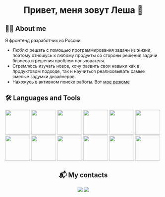 <h1 align="center">Привет, меня зовут Леша 👋</h1>
<h2 align="left">👨‍💻 About me</h2>
<p align="left">Я фронтенд разработчик из России</p>
<ul>
  <li>Люблю решать с помощью программирования задачи из жизни, поэтому отношусь к любому продукты со стороны решения задачи бизнеса и решения проблем пользователя.</li>
  <li>Стремлюсь изучать новое, хочу развить свои навыки как в продуктовом подходе, так и научиться реализовывать самые смелые задумки дизайнеров.</li>
  <li>Нахожусь в активном поиске работы. Вот <a href="https://drive.google.com/file/d/1LeihZcjjCfJMDVE3Rb8I6fbkKIan0PBs/view?usp=sharing">мое резюме</a></li>
</ul>
<h2>🛠 Languages and Tools</h2>
<div>
  <img src="https://cdn.jsdelivr.net/gh/devicons/devicon@latest/icons/react/react-original.svg" width="80px"/>
  <img src="https://cdn.jsdelivr.net/gh/devicons/devicon@latest/icons/typescript/typescript-original.svg" width="80px"/>
  <img src="https://cdn.jsdelivr.net/gh/devicons/devicon@latest/icons/javascript/javascript-original.svg" width="80px"/>
  <img src="https://cdn.jsdelivr.net/gh/devicons/devicon@latest/icons/html5/html5-original.svg" width="80px"/>
  <img src="https://cdn.jsdelivr.net/gh/devicons/devicon@latest/icons/css3/css3-original.svg" width="80px"/>        
  <img src="https://cdn.jsdelivr.net/gh/devicons/devicon@latest/icons/sass/sass-original.svg" width="80px"/>
  <img src="https://cdn.jsdelivr.net/gh/devicons/devicon@latest/icons/webpack/webpack-original.svg" width="80px"/>
  <img src="https://cdn.jsdelivr.net/gh/devicons/devicon@latest/icons/jest/jest-plain.svg" width="80px"/>
  <img src="https://cdn.jsdelivr.net/gh/devicons/devicon@latest/icons/cypressio/cypressio-original.svg" width="80px"/>
  <img src="https://cdn.jsdelivr.net/gh/devicons/devicon@latest/icons/storybook/storybook-original.svg" width="80px"/>
  <img src="https://cdn.jsdelivr.net/gh/devicons/devicon@latest/icons/git/git-original.svg" width="80px"/>
  <img src="https://cdn.jsdelivr.net/gh/devicons/devicon@latest/icons/docker/docker-original.svg" width="80px"/>
</div>
<h2 align="center">📬 My contacts</h2>
<div align="center">
  <a href="mailto:work.intredd@gmail.com"><img src="https://img.shields.io/badge/Gmail-D14836?style=for-the-badge&logo=gmail&logoColor=white" /></a>
  <a href="https://t.me/intredd"><img src="https://img.shields.io/badge/Telegram-2CA5E0?style=for-the-badge&logo=telegram&logoColor=white" /></a>
</div>
